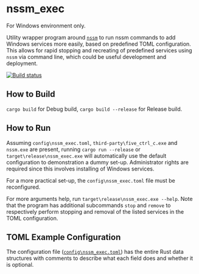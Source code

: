 # nssm_exec
For Windows environment only.

Utility wrapper program around [`nssm`](https://nssm.cc/) to run nssm commands to add Windows services more easily, based on predefined TOML configuration. This allows for rapid stopping and recreating of predefined services using `nssm` via command line, which could be useful development and deployment.

[![Build status](https://ci.appveyor.com/api/projects/status/j90hd2yis46tcw31/branch/master?svg=true)](https://ci.appveyor.com/project/guangie88/nssm-exec/branch/master)

## How to Build
`cargo build` for Debug build, `cargo build --release` for Release build.

## How to Run
Assuming `config\nssm_exec.toml`, `third-party\five_ctrl_c.exe` and `nssm.exe` are present, running `cargo run --release` or `target\release\nssm_exec.exe` will automatically use the default configuration to demonstration a dummy set-up. Administrator rights are required since this involves installing of Windows services.

For a more practical set-up, the `config\nssm_exec.toml` file must be reconfigured.

For more arguments help, run `target\release\nssm_exec.exe --help`. Note that the program has additional subcommands `stop` and `remove` to respectively perform stopping and removal of the listed services in the TOML configuration.

## TOML Example Configuration
The configuration file ([`config\nssm_exec.toml`](https://github.com/guangie88/nssm_exec/blob/master/config/nssm_exec.toml)) has the entire Rust data structures with comments to describe what each field does and whether it is optional.